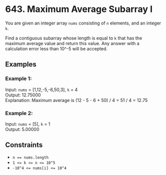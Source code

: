 # 643. Maximum Average Subarray I
You are given an integer array `nums` consisting of `n` elements, and an integer `k`.

Find a contiguous subarray whose length is equal to `k` that has the maximum average value and 
return this value. Any answer with a calculation error less than 10^-5 will be accepted.

## Examples

### Example 1:

Input: `nums` = [1,12,-5,-6,50,3], `k` = 4  
Output: 12.75000  
Explanation: Maximum average is (12 - 5 - 6 + 50) / 4 = 51 / 4 = 12.75

### Example 2:

Input: `nums` = [5], `k` = 1  
Output: 5.00000

## Constraints

- `n == nums.length`
- `1 <= k <= n <= 10^5`
- `-10^4 <= nums[i] <= 10^4`
